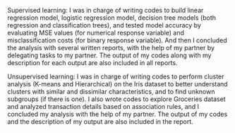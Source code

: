 Supervised learning: I was in charge of writing codes to build linear regression model, logistic regression model, decision tree models (both regression and classification trees), and tested model accuracy by evaluating MSE values (for numerical response variable) and misclassification costs (for binary response variable). And then I concluded the analysis with several written reports, with the help of my partner by delegating tasks to my partner. The output of my codes along with my description for each output are also included in all reports. 

Unsupervised learning: I was in charge of writing codes to perform cluster analysis (K-means and Hierarchical) on the Iris dataset to better understand clusters with similar and dissimilar characteristics, and to find unknown subgroups (if there is one). I also wrote codes to explore Groceries dataset and analyzed transaction details based on association rules, and I concluded my analysis with the help of my partner. The output of my codes and the description of my output are also included in the report. 
